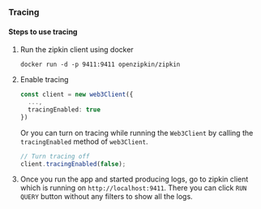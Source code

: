 ### Tracing

#### Steps to use tracing

1. Run the zipkin client using docker

    ```
    docker run -d -p 9411:9411 openzipkin/zipkin
    ```

2. Enable tracing 

    ```typescript
    const client = new web3Client({
      ...,
      tracingEnabled: true
    })
    ```

    Or you can turn on tracing while running the `Web3Client` by calling the `tracingEnabled` method of `web3Client`.

    ```typescript
    // Turn tracing off
    client.tracingEnabled(false);
    ```

3. Once you run the app and started producing logs, go to zipkin client which is running on `http://localhost:9411`. There you can click `RUN QUERY` button without any filters to show all the logs.
